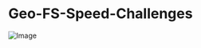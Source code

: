 # Geo-FS-Speed-Challenges

![Image](https://cdn.discordapp.com/attachments/771661854619205642/992752500048412722/unknown.png)
